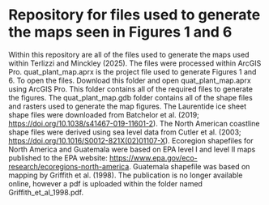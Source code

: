 # Repository for files used to generate the maps seen in Figures 1 and 6
Within this repository are all of the files used to generate the maps used within Terlizzi and Minckley (2025). The files were processed within ArcGIS Pro. quat_plant_map.aprx is the project file used to generate Figures 1 and 6. To open the files. Download this folder and open quat_plant_map.aprx using ArcGIS Pro. This folder contains all of the required files to generate the figures. The quat_plant_map.gdb folder contains all of the shape files and rasters used to generate the map figures. The Laurentide ice sheet shape files were downloaded from Batchelor et al. (2019; https://doi.org/10.1038/s41467-019-11601-2). The North American coastline shape files were derived using sea level data from Cutler et al. (2003; https://doi.org/10.1016/S0012-821X(02)01107-X). Ecoregion shapefiles for North America and Guatemala were based on EPA level I and level II maps published to the EPA website: https://www.epa.gov/eco-research/ecoregions-north-america. Guatemala shapefile was based on mapping by Griffith et al. (1998). The publication is no longer available online, however a pdf is uploaded within the folder named Griffith_et_al_1998.pdf.

